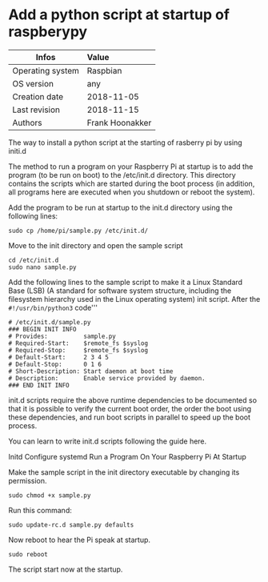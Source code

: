 # Add a python script at startup of raspberypy

| Infos           | Value          |
| ----------------|:---------      |
| Operating system| Raspbian       |
| OS version      | any            |
| Creation date   | 2018-11-05     |
| Last revision   | 2018-11-15     |
| Authors         | Frank Hoonakker|

The way to install a python script at the starting of rasberry pi by using initi.d



The method to run a program on your Raspberry Pi at startup is to add the program (to be run on boot) to the /etc/init.d directory.  This directory contains the scripts which are started during the boot process (in addition, all programs here are  executed when you shutdown or reboot the system).

Add the program to be run at startup to the init.d directory using the following lines:
```
sudo cp /home/pi/sample.py /etc/init.d/
```
Move to the init directory and open the sample script
```
cd /etc/init.d
sudo nano sample.py
```
Add the following lines to the sample script to make it a Linux Standard Base (LSB) (A standard for software system structure, including the filesystem hierarchy used in the Linux operating system) init script. After the ``` #!/usr/bin/python3``` code'''
```
# /etc/init.d/sample.py
### BEGIN INIT INFO
# Provides:          sample.py
# Required-Start:    $remote_fs $syslog
# Required-Stop:     $remote_fs $syslog
# Default-Start:     2 3 4 5
# Default-Stop:      0 1 6
# Short-Description: Start daemon at boot time
# Description:       Enable service provided by daemon.
### END INIT INFO
```
init.d scripts require the above runtime dependencies to be documented so that it is possible to verify the current boot order, the order the boot using these dependencies, and run boot scripts in parallel to speed up the boot process.  

You can learn to write init.d scripts following the guide here.

Initd Configure systemd Run a Program On Your Raspberry Pi At Startup

Make the sample script in the init directory executable by changing its permission.
```
sudo chmod +x sample.py
```
Run this command:
```
sudo update-rc.d sample.py defaults
```
Now reboot to hear the Pi speak at startup.
```
sudo reboot
```
The script start now at the startup. 